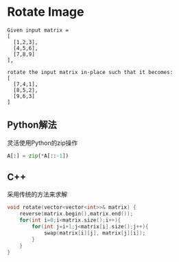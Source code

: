 # Rotate Image

```
Given input matrix = 
[
  [1,2,3],
  [4,5,6],
  [7,8,9]
],

rotate the input matrix in-place such that it becomes:
[
  [7,4,1],
  [8,5,2],
  [9,6,3]
]
```

## Python解法

灵活使用Python的zip操作

```python
A[:] = zip(*A[::-1])
```


## C++

采用传统的方法来求解 

```cpp
void rotate(vector<vector<int>>& matrix) {
	reverse(matrix.begin(),matrix.end());
	for(int i=0;i<matrix.size();i++){
		for(int j=i+1;j<matrix[i].size();j++){
			swap(matrix[i][j], matrix[j][i]);
		}
	}
}
```